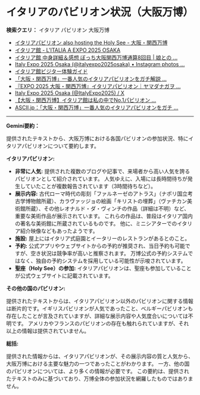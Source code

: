 # イタリアのパビリオン状況（大阪万博）

**検索クエリ：** イタリア パビリオン 大阪万博

- [イタリアパビリオン also hosting the Holy See - 大阪・関西万博](https://www.expo2025.or.jp/official-participant/italy/)
- [イタリア館 - L'ITALIA A EXPO 2025 OSAKA](https://www.italyexpo2025osaka.it/ja/itariaguan)
- [イタリア館 中身詳細＆感想 ぼっち大阪関西万博通算8回目 | 娘との ...](https://ameblo.jp/wakochi0316/entry-12905719318.html)
- [Italy Expo 2025 Osaka (@italyexpo2025osaka) • Instagram photos ...](https://www.instagram.com/italyexpo2025osaka/?hl=ja)
- [イタリア館ビジター体験ガイド](https://www.italyexpo2025osaka.it/ja)
- [「大阪・関西万博」一番人気のイタリアパビリオンをガチ解説 ...](https://lovewalker.jp/elem/000/004/268/4268276/)
- [『EXPO 2025 大阪・関西万博』イタリアパビリオン｜ヤマダナガヲ ...](https://note.com/yamada_tourist/n/n8e18f9e7de68)
- [Italy Expo 2025 Osaka (@ItalyExpo2025) / X](https://x.com/italyexpo2025?lang=ja)
- [【大阪・関西万博】イタリア館は私の中でNo.1パビリオン ...](https://yukonosuke.com/entry/osaka_banpaku_italy)
- [ASCII.jp：「大阪・関西万博」一番人気のイタリアパビリオンをガチ ...](https://ascii.jp/elem/000/004/268/4268276/)


---

**Gemini要約：**

提供されたテキストから、大阪万博における各国パビリオンの参加状況、特にイタリアパビリオンについて要約します。

**イタリアパビリオン:**

* **非常に人気:** 提供された複数のブログや記事で、来場者から高い人気を誇るパビリオンとして紹介されています。  人気ゆえに、入場には長時間待ちが発生していたことが複数報告されています（3時間待ちなど）。
* **展示内容:**  古代ローマ時代の彫刻「ファルネーゼのアトラス」（ナポリ国立考古学博物館所蔵）、カラヴァッジョの絵画「キリストの埋葬」（ヴァチカン美術館所蔵）、その他レオナルド・ダ・ヴィンチの作品（詳細は不明）など、重要な美術作品が展示されています。  これらの作品は、普段はイタリア国内の著名な美術館に所蔵されているものです。  他に、ミニシアターでのイタリア紹介映像などもあったようです。
* **施設:**  屋上にはイタリア式庭園とイータリーのレストランがあるとのこと。
* **予約:**  公式アプリやウェブサイトからの予約が推奨され、当日予約も可能ですが、空き状況は競争率が高いと推察されます。  万博公式の予約システムではなく、独自の予約システムを採用している可能性が示唆されています。
* **聖座（Holy See）の参加:**  イタリアパビリオンは、聖座も参加していることが公式ウェブサイトに記載されています。


**その他の国のパビリオン:**

提供されたテキストからは、イタリアパビリオン以外のパビリオンに関する情報は断片的です。イギリスパビリオンが人気であったこと、ベルギーパビリオンも存在したことが言及されていますが、詳細な展示内容や人気度合いについては不明です。  アメリカやフランスのパビリオンの存在も触れられていますが、それ以上の情報は提供されていません。

**総括:**

提供された情報からは、イタリアパビリオンが、その展示内容の質と人気から、大阪万博における主要な魅力の一つであったことがわかります。  一方、他の国のパビリオンについては、より多くの情報が必要です。  この要約は、提供されたテキストのみに基づいており、万博全体の参加状況を網羅したものではありません。

